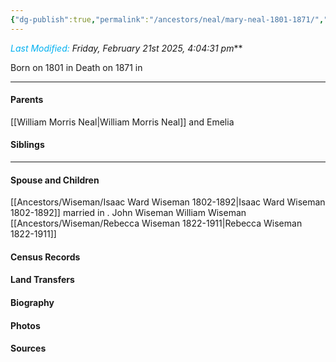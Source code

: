 ```yaml
---
{"dg-publish":true,"permalink":"/ancestors/neal/mary-neal-1801-1871/","tags":["Mary-Neal"]}
---
```


*<font color="#00b0f0">Last Modified:</font> Friday, February 21st 2025, 4:04:31 pm***

Born on  1801 in <!-- link to place -->
Death on 1871 in <!-- link to place -->

---
#### Parents

[[William Morris Neal\|William Morris Neal]] and Emelia
#### Siblings
<!-- Link to sibling -->

---
#### Spouse and Children
[[Ancestors/Wiseman/Isaac Ward Wiseman 1802-1892\|Isaac Ward Wiseman 1802-1892]] married <!-- link to date --> in <!-- link to place -->.
John Wiseman
William Wiseman
[[Ancestors/Wiseman/Rebecca Wiseman 1822-1911\|Rebecca Wiseman 1822-1911]]
#### Census Records

#### Land Transfers

#### Biography

#### Photos

#### Sources

